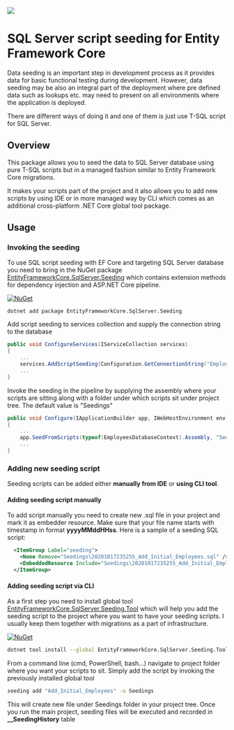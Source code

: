 
![](https://raw.githubusercontent.com/dejanstojanovic/sql-server-script-seeding/master/src/EntityFrameworkCore.SqlServer.Seeding/icon.png)

# SQL Server script seeding for Entity Framework Core

Data seeding is an important step in development process as it provides data for basic functional testing during development. However, data seeding may be also an integral part of the deployment where pre defined data such as lookups etc. may need to present on all environments where the application is deployed.

There are different ways of doing it and one of them is just use T-SQL script for SQL Server.

## Overview

This package allows you to seed the data to SQL Server database using pure T-SQL scripts but in a managed fashion similar to Entity Framework Core migrations.

It makes your scripts part of the project and it also allows you to add new scripts by using IDE or in more managed way by CLI which comes as an additional cross-platform .NET Core global tool package. 

## Usage
### Invoking the seeding
To use SQL script seeding with EF Core and targeting SQL Server database you need to bring in the NuGet package [EntityFrameworkCore.SqlServer.Seeding](https://www.nuget.org/packages/EntityFrameworkCore.SqlServer.Seeding/) which contains extension methods for dependency injection and ASP.NET Core pipeline.

[![NuGet](https://img.shields.io/nuget/v/EntityFrameworkCore.SqlServer.Seeding.svg)](https://www.nuget.org/packages/EntityFrameworkCore.SqlServer.Seeding)
```
dotnet add package EntityFrameworkCore.SqlServer.Seeding
```

Add script seeding to services collection and supply the connection string to the database

```csharp
public void ConfigureServices(IServiceCollection services)
{
	...
	services.AddScriptSeeding(Configuration.GetConnectionString("EmployeesDatabase"));
	...
}
```

Invoke the seeding in the pipeline by supplying the assembly where your scripts are sitting along with a folder under which scripts sit under project tree. The default value is "Seedings"

```csharp
public void Configure(IApplicationBuilder app, IWebHostEnvironment env)
{
	...
    app.SeedFromScripts(typeof(EmployeesDatabaseContext).Assembly, "Seedings");
	...
}
```

### Adding new seeding script

Seeding scripts can be added either **manually from IDE** or **using CLI tool**.

#### Adding seeding script manually

To add script manually you need to create new .sql file in your project and mark it as embedder resource. Make sure that your file name starts with timestamp in format **yyyyMMddHHss**. Here is a sample of a seeding SQL script:

```xml
  <ItemGroup Label="seeding">
    <None Remove="Seedings\20201017235255_Add_Initial_Employees.sql" />
    <EmbeddedResource Include="Seedings\20201017235255_Add_Initial_Employees.sql" />
  </ItemGroup>
```

#### Adding seeding script via CLI

As a first step you need to install global tool [EntityFrameworkCore.SqlServer.Seeding.Tool](https://www.nuget.org/packages/EntityFrameworkCore.SqlServer.Seeding.Tool/) which will help you add the seeding script to the project where you want to have your seeding scripts.
I usually keep them together with migrations as a part of infrastructure.

[![NuGet](https://img.shields.io/nuget/v/EntityFrameworkCore.SqlServer.Seeding.Tool.svg)](https://www.nuget.org/packages/EntityFrameworkCore.SqlServer.Seeding.Tool)
```bash
dotnet tool install --global EntityFrameworkCore.SqlServer.Seeding.Tool 
```

From a command line (cmd, PowerShell, bash…) navigate to project folder where you want your scripts to sit.
Simply add the script by invoking the previously installed global tool

```bash
seeding add "Add_Initial_Employees" -o Seedings
```

This will create new file under Seedings folder in your project tree.
Once you run the main project, seeding files will be executed and recorded in **__SeedingHistory** table

